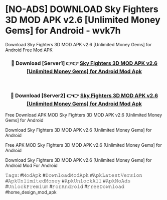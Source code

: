 # [NO-ADS] DOWNLOAD Sky Fighters 3D MOD APK v2.6 [Unlimited Money Gems] for Android - wvk7h
Download Sky Fighters 3D MOD APK v2.6 [Unlimited Money Gems] for Android Free Mod APK

<div align="center">
<h3>🔴 Download [Server1] 👉👉 <a href="https://apk-comot.site?title=Sky_Fighters_3D_MOD_APK_v2.6_[Unlimited_Money_Gems]_for_Android">Sky Fighters 3D MOD APK v2.6 [Unlimited Money Gems] for Android Mod Apk</a></h3><br>

<h3>🔴 Download [Server2] 👉👉 <a href="https://apk-comot.site?title=Sky_Fighters_3D_MOD_APK_v2.6_[Unlimited_Money_Gems]_for_Android">Sky Fighters 3D MOD APK v2.6 [Unlimited Money Gems] for Android Mod Apk</a></h3>
</div>


Free Download APK MOD Sky Fighters 3D MOD APK v2.6 [Unlimited Money Gems] for Android

Download Sky Fighters 3D MOD APK v2.6 [Unlimited Money Gems] for Android 

Free APK MOD Sky Fighters 3D MOD APK v2.6 [Unlimited Money Gems] for Android 

Download Sky Fighters 3D MOD APK v2.6 [Unlimited Money Gems] for Android Mod For Android

𝚃𝚊𝚐𝚜: #𝙼𝚘𝚍𝙰𝚙𝚔 #𝙳𝚘𝚠𝚗𝚕𝚘𝚊𝚍𝙼𝚘𝚍𝙰𝚙𝚔 #𝙰𝚙𝚔𝙻𝚊𝚝𝚎𝚜𝚝𝚅𝚎𝚛𝚜𝚒𝚘𝚗 #𝙰𝚙𝚔𝚄𝚗𝚕𝚒𝚖𝚒𝚝𝚎𝚍𝙼𝚘𝚗𝚎𝚢 #𝙰𝚙𝚔𝚄𝚗𝚕𝚘𝚌𝚔𝙰𝚕𝚕 #𝙰𝚙𝚔𝙽𝚘𝙰𝚍𝚜 #𝚄𝚗𝚕𝚘𝚌𝚔𝙿𝚛𝚎𝚖𝚒𝚞𝚖 #𝙵𝚘𝚛𝙰𝚗𝚍𝚛𝚘𝚒𝚍 #𝙵𝚛𝚎𝚎𝙳𝚘𝚠𝚗𝚕𝚘𝚊𝚍 #home_design_mod_apk